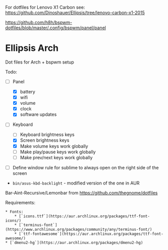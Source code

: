 For dotfiles for Lenovo X1 Carbon see: https://github.com/Dinoshauer/Ellipsis/tree/lenovo-carbon-x1-2015

https://github.com/h8h/bspwm-dotfiles/blob/master/.config/bspwm/panel/panel

Ellipsis Arch
=============

Dot files for Arch + bspwm setup

Todo:

* [ ] Panel
    * [x] battery
    * [x] wifi
    * [x] volume
    * [x] clock
    * [x] software updates
* [ ] Keyboard
    * [ ] Keyboard brightness keys
    * [x] Screen brightness keys
    * [x] Make volume keys work globally
    * [ ] Make play/pause keys work globally
    * [ ] Make prev/next keys work globally
* [ ] Define window rule for sublime to always
  open on the right side of the screen


* `bin/asus-kbd-backlight` - modified version of the one in AUR


Bar-Aint-Recursive/Lemonbar from https://github.com/thegnome/dotfiles

Requirements:

    * Fonts:
        * [`icons.ttf`](https://aur.archlinux.org/packages/ttf-font-icons/)
        * [`terminus-font`](https://www.archlinux.org/packages/community/any/terminus-font/)
        * [`ttf-fontawesome`](https://aur.archlinux.org/packages/ttf-font-awesome/)
    * [`dmenu2-hg`](https://aur.archlinux.org/packages/dmenu2-hg)
